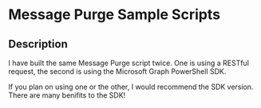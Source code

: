 ﻿# Message Purge Sample Scripts

## Description

I have built the same Message Purge script twice. One is using a RESTful request, the second is using the Microsoft Graph PowerShell SDK.

If you plan on using one or the other, I would recommend the SDK version. There are many benifits to the SDK!